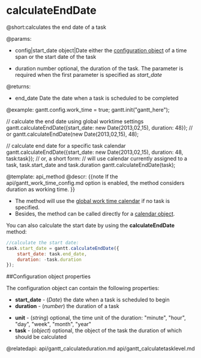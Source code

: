 calculateEndDate
=============

@short:calculates the end date of a task 

@params:
- config|start_date 	object|Date		either the <a href="#configurationobjectproperties">configuration object</a> of a time span or the start date of the task
* duration  number  optional, the duration of the task. The parameter is required when the first parameter is specified as  <i>start_date</i>

@returns:
- end_date	Date	the date when a task is scheduled to be completed

	
@example:
gantt.config.work_time = true;
gantt.init("gantt_here");
 
// calculate the end date using global worktime settings
gantt.calculateEndDate({start_date: new Date(2013,02,15), duration: 48});
// or
gantt.calculateEndDate(new Date(2013,02,15), 48);

// calculate end date for a specific task calendar
gantt.calculateEndDate({start_date: new Date(2013,02,15), duration: 48, task:task});
// or, a short form:
// will use calendar currently assigned to a task, task.start_date and task.duration
gantt.calculateEndDate(task);



@template:	api_method
@descr:
{{note
If the api/gantt_work_time_config.md option is enabled, the method considers duration as working time. 
}}

- The method will use the [global work time calendar](desktop/working_time.md#getcalendars) if no task is specified. <br>
- Besides, the method can be called directly for a [calendar object](api/gantt_calendar_other.md).


You can also calculate the start date by using the **calculateEndDate** method:

~~~js
//calculate the start date:
task.start_date = gantt.calculateEndDate({
    start_date: task.end_date,
    duration: -task.duration
});
~~~

##Configuration object properties

The configuration object can contain the following properties:

- **start_date** - (*Date*) the date when a task is scheduled to begin
- **duration** - (*number*)	the duration of a task
* **unit** - (*string*)	optional, the time unit of the duration: "minute", "hour", "day", "week", "month", "year"
* **task** - (*object*)	optional, the object of the task the duration of which should be calculated


@relatedapi:
	api/gantt_calculateduration.md
    api/gantt_calculatetasklevel.md